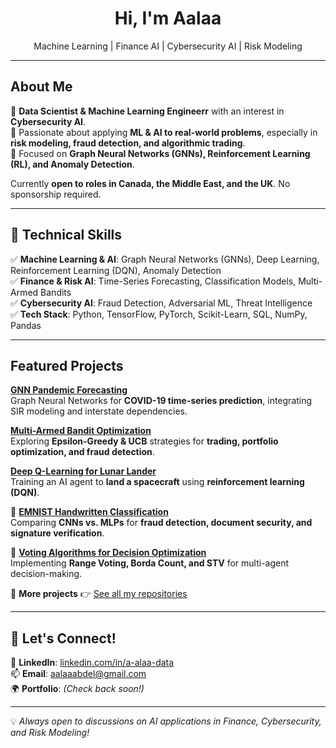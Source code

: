 <h1 align="center">Hi, I'm Aalaa</h1>

<p align="center">
Machine Learning | Finance AI | Cybersecurity AI | Risk Modeling
</p>

---

## About Me  

🔹 **Data Scientist & Machine Learning Engineerr** with an interest in **Cybersecurity AI**.  
🔹 Passionate about applying **ML & AI to real-world problems**, especially in **risk modeling, fraud detection, and algorithmic trading**.  
🔹 Focused on **Graph Neural Networks (GNNs), Reinforcement Learning (RL), and Anomaly Detection**.  

 Currently **open to roles in Canada, the Middle East, and the UK**. No sponsorship required.  

---

## 🔬 **Technical Skills**  
✅ **Machine Learning & AI**: Graph Neural Networks (GNNs), Deep Learning, Reinforcement Learning (DQN), Anomaly Detection  
✅ **Finance & Risk AI**: Time-Series Forecasting, Classification Models, Multi-Armed Bandits  
✅ **Cybersecurity AI**: Fraud Detection, Adversarial ML, Threat Intelligence  
✅ **Tech Stack**: Python, TensorFlow, PyTorch, Scikit-Learn, SQL, NumPy, Pandas  

---

## Featured Projects  
 **[GNN Pandemic Forecasting](https://github.com/Aalaa-A/gnn-pandemic-forecasting)**  
Graph Neural Networks for **COVID-19 time-series prediction**, integrating SIR modeling and interstate dependencies.  

**[Multi-Armed Bandit Optimization](https://github.com/Aalaa-A/multiarmed_bandit)**  
Exploring **Epsilon-Greedy & UCB** strategies for **trading, portfolio optimization, and fraud detection**.  

 **[Deep Q-Learning for Lunar Lander](https://github.com/Aalaa-A/lunar-lander-dqn)**  
Training an AI agent to **land a spacecraft** using **reinforcement learning (DQN)**.  

🧠 **[EMNIST Handwritten Classification](https://github.com/Aalaa-A/EMNIST-balanced-classification)**  
Comparing **CNNs vs. MLPs** for **fraud detection, document security, and signature verification**.  

🔢 **[Voting Algorithms for Decision Optimization](https://github.com/Aalaa-A/voting-algorithms)**  
Implementing **Range Voting, Borda Count, and STV** for multi-agent decision-making.  

🔭 **More projects** 👉 [See all my repositories](https://github.com/Aalaa-A?tab=repositories)  

---

## 📢 **Let's Connect!**  
💼 **LinkedIn**: [linkedin.com/in/a-alaa-data](https://www.linkedin.com/in/a-alaa-data)  
📫 **Email**: aalaaabdel@gmail.com  
🌍 **Portfolio**: _(Check back soon!)_  

---
💡 _Always open to discussions on AI applications in Finance, Cybersecurity, and Risk Modeling!_
